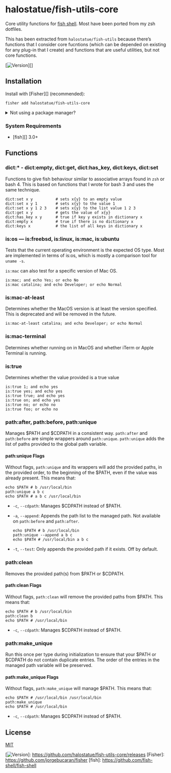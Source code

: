 # halostatue/fish-utils-core

Core utility functions for [fish shell][]. Most have been ported from my zsh
dotfiles.

This has been extracted from `halostatue/fish-utils` because there’s
functions that I consider core fucntions (which can be depended on existing
for any plug-in that I create) and functions that are useful utilities,
but not core functions.

[![Version][]][]

## Installation

Install with [Fisher][] (recommended):

```fish
fisher add halostatue/fish-utils-core
```

<details>
<summary>Not using a package manager?</summary>

---

Copy `functions/*.fish` to your fish configuration directory preserving the
directory structure.
</details>

### System Requirements

- [fish][] 3.0+

## Functions

### dict:\* - dict:empty, dict:get, dict:has_key, dict:keys, dict:set

Functions to give fish behaviour similar to associative arrays found in `zsh`
or bash 4. This is based on functions that I wrote for bash 3 and uses the
same technique.

```fish
dict:set x y          # sets x{y} to an empty value
dict:set x y 1        # sets x{y} to the value 1
dict:set x y 1 2 3    # sets x{y} to the list value 1 2 3
dict:get x y          # gets the value of x{y}
dict:has_key x y      # true if key y exists in dictionary x
dict:empty x          # true if there is no dictionary x
dict:keys x           # the list of all keys in dictionary x
```

### is:os — is:freebsd, is:linux, is:mac, is:ubuntu

Tests that the current operating environment is the expected OS type. Most
are implemented in terms of is:os, which is mostly a comparison tool for
`uname -s`.

`is:mac` can also test for a specific version of Mac OS.

```fish
is:mac; and echo Yes; or echo No
is:mac catalina; and echo Developer; or echo Normal
```

### is:mac-at-least

Determines whether the MacOS version is at least the version specified. This
is deprecated and will be removed in the future.

```fish
is:mac-at-least catalina; and echo Developer; or echo Normal
```

### is:mac-terminal

Determines whether running on in MacOS and whether iTerm or Apple Terminal is
running.

### is:true

Determines whether the value provided is a true value

```fish
is:true 1; and echo yes
is:true yes; and echo yes
is:true true; and echo yes
is:true on; and echo yes
is:true no; or echo no
is:true foo; or echo no
```

### path:after, path:before, path:unique

Manages $PATH and $CDPATH in a consistent way. `path:after` and `path:before`
are simple wrappers around `path:unique`. `path:unique` adds the list of
paths provided to the global path variable.

#### path:unique Flags

Without flags, `path:unique` and its wrappers will add the provided paths, in
the provided order, to the beginning of the $PATH, even if the value was
already present. This means that:

```fish
echo $PATH # b /usr/local/bin
path:unique a b c
echo $PATH # a b c /usr/local/bin
```

- `-c`, `--cdpath`: Manages $CDPATH instead of $PATH.
- `-a`, `--append`: Appends the path list to the managed path. Not available
  on `path:before` and `path:after`.

    ```fish
    echo $PATH # b /usr/local/bin
    path:unique --append a b c
    echo $PATH # /usr/local/bin a b c
    ```

- `-t`, `--test`: Only appends the provided path if it exists. Off by default.

### path:clean

Removes the provided path(s) from $PATH or $CDPATH.

#### path:clean Flags

Without flags, `path:clean` will remove the provided paths from $PATH. This
means that:

```fish
echo $PATH # b /usr/local/bin
path:clean b
echo $PATH # /usr/local/bin
```

- `-c`, `--cdpath`: Manages $CDPATH instead of $PATH.

### path:make_unique

Run this once per type during initialization to ensure that your $PATH or
$CDPATH do not contain duplicate entries. The order of the entries in the
managed path variable will be preserved.

#### path:make_unique Flags

Without flags, `path:make_unique` will manage $PATH. This means that:

```fish
echo $PATH # /usr/local/bin /usr/local/bin
path:make_unique
echo $PATH # /usr/local/bin
```

- `-c`, `--cdpath`: Manages $CDPATH instead of $PATH.

## License

[MIT](LICENCE.md)

[fish shell]: https://fishshell.com "friendly interactive shell"
[Version]: https://img.shields.io/github/tag/halostatue/fish-utils-core.svg?label=Version
[![Version][]]: https://github.com/halostatue/fish-utils-core/releases
[Fisher]: https://github.com/jorgebucaran/fisher
[fish]: https://github.com/fish-shell/fish-shell
